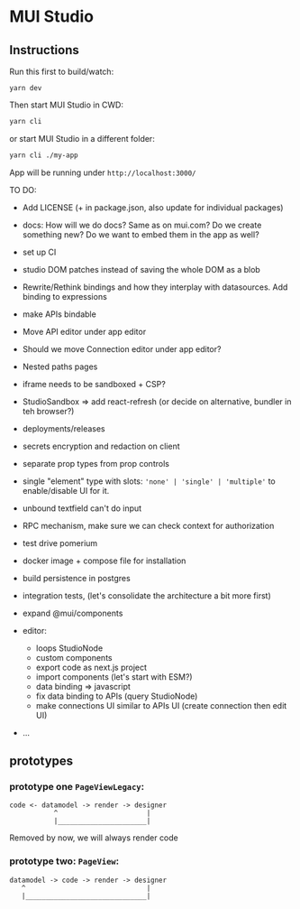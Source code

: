 # MUI Studio

## Instructions

Run this first to build/watch:

```
yarn dev
```

Then start MUI Studio in CWD:

```sh
yarn cli
```

or start MUI Studio in a different folder:

```sh
yarn cli ./my-app
```

App will be running under `http://localhost:3000/`

TO DO:

- Add LICENSE (+ in package.json, also update for individual packages)
- docs: How will we do docs? Same as on mui.com? Do we create something new? Do we want to embed them in the app as well?
- set up CI
- studio DOM patches instead of saving the whole DOM as a blob
- Rewrite/Rethink bindings and how they interplay with datasources. Add binding to expressions
- make APIs bindable
- Move API editor under app editor
- Should we move Connection editor under app editor?
- Nested paths pages
- iframe needs to be sandboxed + CSP?
- StudioSandbox => add react-refresh (or decide on alternative, bundler in teh browser?)
- deployments/releases
- secrets encryption and redaction on client

- separate prop types from prop controls
- single "element" type with slots: `'none' | 'single' | 'multiple'` to enable/disable UI for it.

- unbound textfield can't do input
- RPC mechanism, make sure we can check context for authorization
- test drive pomerium

- docker image + compose file for installation
- build persistence in postgres
- integration tests, (let's consolidate the architecture a bit more first)
- expand @mui/components
- editor:
  - loops StudioNode
  - custom components
  - export code as next.js project
  - import components (let's start with ESM?)
  - data binding => javascript
  - fix data binding to APIs (query StudioNode)
  - make connections UI similar to APIs UI (create connection then edit UI)
- ...

## prototypes

### prototype one `PageViewLegacy`:

```
code <- datamodel -> render -> designer
           ^                      |
           |______________________|
```

Removed by now, we will always render code

### prototype two: `PageView`:

```
datamodel -> code -> render -> designer
   ^                              |
   |______________________________|
```
